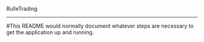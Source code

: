 BulleTrading
_____________________________________________________________________________


#This README would normally document whatever steps are necessary to get the
application up and running.

